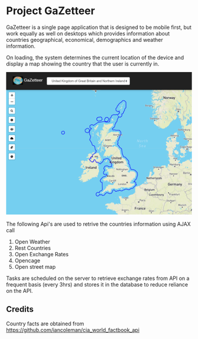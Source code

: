 # Project GaZetteer 

GaZetteer is a single page application that is designed to be mobile first, but work equally as well on desktops which provides information about countries geographical, economical, demographics and weather information.

On loading, the system determines the current location of the device and display a map showing the country that the user is currently in. 

![GaZetteer](/images/weblayout.png?raw=true)
 
The following Api's are used to retrive the countries information using AJAX call 
1) Open Weather
2) Rest Countries
3) Open Exchange Rates
4) Opencage
5) Open street map

Tasks are scheduled on the server to retrieve exchange rates from API on a frequent basis (every 3hrs) and stores it in the database to reduce reliance on the API.

## Credits
Country facts are obtained from https://github.com/iancoleman/cia_world_factbook_api






 





